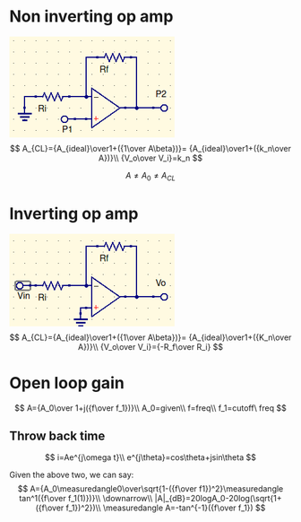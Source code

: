 # Non inverting op amp

![](2-10_Notes.assets/nonInvertingOpAmp.png)
$$
A_{CL}={A_{ideal}\over1+({1\over A\beta})}= {A_{ideal}\over1+({k_n\over A})}\\
{V_o\over V_i}=k_n
$$

$$
A\ne A_0\ne A_{CL}
$$

# Inverting op amp

![](Untitled.assets/invertingOpAmp.png)
$$
A_{CL}={A_{ideal}\over1+({1\over A\beta})}= {A_{ideal}\over1+({K_n\over A})}\\
{V_o\over V_i}={-R_f\over R_i}
$$

# Open loop gain

$$
A={A_0\over 1+j({f\over f_1})}\\
A_0=given\\
f=freq\\
f_1=cutoff\ freq
$$

## Throw back time

$$
i=Ae^{j\omega t}\\
e^{j\theta}=cos\theta+jsin\theta
$$

Given the above two, we can say:
$$
A={A_0\measuredangle0\over\sqrt{1-({f\over f1})^2}\measuredangle tan^1({f\over f_1(1)})}\\
\downarrow\\
|A|_{dB}=20logA_0-20log(\sqrt{1+({f\over f_1})^2})\\
\measuredangle A=-tan^{-1}({f\over f_1})
$$
